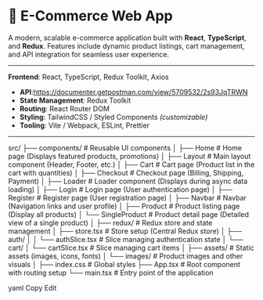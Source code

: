 # 🛒 E-Commerce Web App

A modern, scalable e-commerce application built with **React**, **TypeScript**, and **Redux**. Features include dynamic product listings, cart management, and API integration for seamless user experience.

---

**Frontend**: React, TypeScript, Redux Toolkit, Axios  
- **API**:https://documenter.getpostman.com/view/5709532/2s93JqTRWN
- **State Management**: Redux Toolkit  
- **Routing**: React Router DOM  
- **Styling**: TailwindCSS / Styled Components *(customizable)*  
- **Tooling**: Vite / Webpack, ESLint, Prettier  

---

src/ ├── components/ # Reusable UI components │ ├── Home # Home page (Displays featured products, promotions) │ ├── Layout # Main layout component (Header, Footer, etc.) │ ├── Cart # Cart page (Product list in the cart with quantities) │ ├── Checkout # Checkout page (Billing, Shipping, Payment) │ ├── Loader # Loader component (Displays during async data loading) │ ├── Login # Login page (User authentication page) │ ├── Register # Register page (User registration page) │ ├── Navbar # Navbar (Navigation links and user profile) │ ├── Product # Product listing page (Display all products) │ └── SingleProduct # Product detail page (Detailed view of a single product) │ ├── redux/ # Redux store and state management │ ├── store.tsx # Store setup (Central Redux store) │ ├── auth/ │ │ └── authSlice.tsx # Slice managing authentication state │ └── cart/ │ └── cartSlice.tsx # Slice managing cart items │ ├── assets/ # Static assets (images, icons, fonts) │ └── images/ # Product images and other visuals │ ├── index.css # Global styles ├── App.tsx # Root component with routing setup └── main.tsx # Entry point of the application

yaml
Copy
Edit


